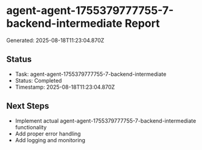 # agent-agent-1755379777755-7-backend-intermediate Report

Generated: 2025-08-18T11:23:04.870Z

## Status
- Task: agent-agent-1755379777755-7-backend-intermediate
- Status: Completed
- Timestamp: 2025-08-18T11:23:04.870Z

## Next Steps
- Implement actual agent-agent-1755379777755-7-backend-intermediate functionality
- Add proper error handling
- Add logging and monitoring
